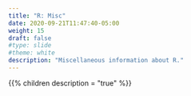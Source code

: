 ```yaml
---
title: "R: Misc"
date: 2020-09-21T11:47:40-05:00
weight: 15
draft: false
#type: slide
#theme: white
description: "Miscellaneous information about R."
---
```


{{% children description = "true" %}}

